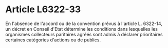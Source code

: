 # Article L6322-33

En l'absence de l'accord ou de la convention prévus à l'article L. 6322-14, un décret en Conseil d'Etat détermine les conditions dans lesquelles les organismes collecteurs paritaires agréés sont admis à déclarer prioritaires certaines catégories d'actions ou de publics.